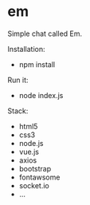 # em

Simple chat called Em.

Installation:
   - npm install

Run it:
   - node index.js

Stack:
  - html5
  - css3
  - node.js
  - vue.js
  - axios
  - bootstrap
  - fontawsome
  - socket.io
  - ...

